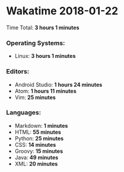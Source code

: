 # Wakatime 2018-01-22

Time Total: **3 hours 1 minutes**

### Operating Systems:
- Linux: **3 hours 1 minutes** 

### Editors:
- Android Studio: **1 hours 24 minutes** 
- Atom: **1 hours 11 minutes** 
- Vim: **25 minutes** 

### Languages:
- Markdown: **1 minutes** 
- HTML: **55 minutes** 
- Python: **25 minutes** 
- CSS: **14 minutes** 
- Groovy: **15 minutes** 
- Java: **49 minutes** 
- XML: **20 minutes** 

